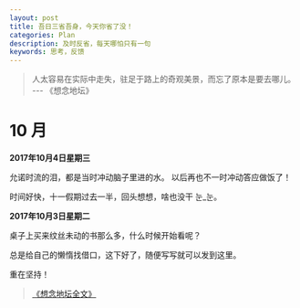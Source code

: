 ```yaml
---
layout: post
title: 吾日三省吾身，今天你省了没！
categories: Plan
description: 及时反省，每天哪怕只有一句
keywords: 思考，反馈
---
```


> 人太容易在实际中走失，驻足于路上的奇观美景，而忘了原本是要去哪儿。
>   --- 《想念地坛》



# 10 月

**2017年10月4日星期三**

允诺时流的泪，都是当时冲动脑子里进的水。
以后再也不一时冲动答应做饭了！

时间好快，十一假期过去一半，回头想想，啥也没干 눈_눈。

**2017年10月3日星期二**

桌子上买来纹丝未动的书那么多，什么时候开始看呢？

总是给自己的懒惰找借口，这下好了，随便写写就可以发到这里。

重在坚持！

> [《想念地坛全文》](https://zhidao.baidu.com/question/153475370.html)